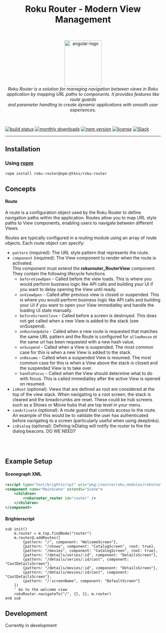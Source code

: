 <h1 align="center">Roku Router - Modern View Management</h1>
<br>
<p align="center">
	<img src="https://github.com/user-attachments/assets/734ca644-8d42-49be-84b3-2a717e6f3267" alt="angular-logo" width="120px" height="149px"/>
	<br>
	<em>Roku Router is a solution for managing navigation between views in Roku<br> application by mapping URL paths to components. It provides features like route guards<br> and parameter handling to create dynamic applications with smooth user experiences.</em>
</p>
<br>

[![build status](https://img.shields.io/github/workflow/status/TKSS-Software/roku-router/build.yml?logo=github&branch=master)](https://github.com/TKSS-Software/roku-router/actions?query=branch%3Amaster+workflow%3Abuild)
[![monthly downloads](https://img.shields.io/npm/dm/@tkss/roku-router.svg?sanitize=true&logo=npm&logoColor=)](https://npmcharts.com/compare/@tkss/roku-router?minimal=true)
[![npm version](https://img.shields.io/npm/v/@tkss/roku-router.svg?logo=npm)](https://www.npmjs.com/package/@tkss/roku-router)
[![license](https://img.shields.io/github/license/TKSS-Software/roku-router.svg)](LICENSE)
[![Slack](https://img.shields.io/badge/Slack-RokuCommunity-4A154B?logo=slack)](https://join.slack.com/t/rokudevelopers/shared_invite/zt-4vw7rg6v-NH46oY7hTktpRIBM_zGvwA)


<hr>

## Installation
### Using [ropm](https://www.npmjs.com/package/roku-router)
```bash
ropm install roku-router@npm:@tkss/roku-router
```

## Concepts
#### Route
A route is a configuration object used by the Roku Router to define navigation paths within the application. Routes allow you to map URL style paths to View components, enabling users to navigate between different Views.

Routes are typically configured in a routing module using an array of route objects. Each route object can specify:
* `pattern` (required): The URL style pattern that represents the route.
* `component` (required): The View component to render when the route is activated.<br>This component must extend the **rokurouter_RouterView** component.<br>They contain the following lifecycle functions. 
    * `beforeViewOpen` - Called before the view loads.  This is where you would perform business logic like API calls and building your UI if you want to delay opening the View until ready.
    * `onViewOpen` - Called after previous view is closed or suspended. This is where you would perform business logic like API calls and building your UI if you want to open your View immediatley and handle the loading UI state manually.
    * `beforeScreenClose` - Called before a screen is destroyed. This does not get called when a new View is added to the stack (see onSuspend).
    * `onRouteUpdate` - Called when a new route is requested that matches the same URL pattern and the Route is configured for `allowReuse` or the same url has been requested with a new hash value.
    * `onSuspend` - Called when a View is suspended. The most common case for this is when a new View is added to the stack.  
    * `onResume` - Called when a suspended View is resumed. The most common case for this is when a View above the stack is closed and the suspended View is to take over.
    * `handleFocus` - Called when the View should determine what to do with focus.  This is called immediatley after the active View is opened on resumed.
* `isRoot` (optional): Views that are defined as root are considered at the top of the view stack. When navigating to a root screen, the stack is cleared and the breadcrumbs are reset.  These could be hub screens such as a Shows or Movie hubs that are top level in your menu.
* `canActivate` (optional): A route guard that controls access to the route. An example of this would be to validate the user has authenticated before navigating to a screen (particularly useful when using deeplinks).
* `isDialog` (optional): Defining isDialog will notify the router to fire the dialog beacons. DO WE NEED?

<br/><br/>
## Example Setup
#### Scenegraph XML
```XML
<script type="text/brightscript" uri="pkg:/source/roku_modules/rokurouter/router.brs" />
<component name="MainScene" extends="Scene">
	<children>
		<rokurouter_router id="router" />
	</children>
</component>

```
#### Brighterscript
```brighterscript
sub init()
    m.router = m.top.findNode("router")
    m.router@.addRoutes([
        {pattern: "/", component: "WelcomeScreen"},
        {pattern: "/shows", component: "CatalogScreen", root: true},
        {pattern: "/movies", component: "CatalogScreen", root: true},
        {pattern: "/details/series/:id", component: "DetailsScreen"},
        {pattern: "/details/series/:id/cast", component: "CastDetailsScreen"},
        {pattern: "/details/movies/:id", component: "DetailsScreen"},
        {pattern: "/details/movies/:id/cast", component: "CastDetailsScreen"},
        {pattern: "/:screenName", component: "DefaultScreen"}
    ])
    ' Go to the welcome view
    rokuRouter.navigateTo("/", {}, {}, m.router)
end sub
```

## Development

Currently in development
